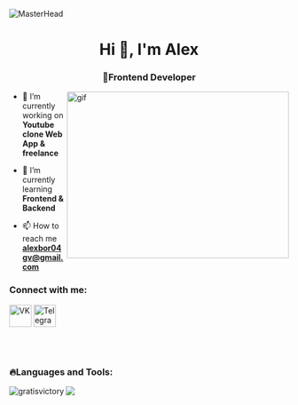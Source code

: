 ![MasterHead](https://firebasestorage.googleapis.com/v0/b/background-github.appspot.com/o/nord_car_live.gif?alt=media&token=cfd5d5a8-c601-469e-bd81-9fa7b179baa0&_gl=1*113t5zp*_ga*OTc1NjkyMDE1LjE2OTY1MTU2OTg.*_ga_CW55HF8NVT*MTY5OTQ0OTcxOS4xMi4xLjE2OTk0NTA1NjIuNTIuMC4w)
<h1 align="center">Hi 👋, I'm Alex</h1>
<h3 align="center">🎉Frontend Developer</h3>
<img align="right" alt="gif" width="400" height="300" src="https://firebasestorage.googleapis.com/v0/b/background-github.appspot.com/o/right_avat.gif?alt=media&token=322705f9-0363-4e53-9122-de852913574e&_gl=1*4kawf0*_ga*OTc1NjkyMDE1LjE2OTY1MTU2OTg.*_ga_CW55HF8NVT*MTY5OTQ0OTcxOS4xMi4xLjE2OTk0NTMwMTIuNTMuMC4w">

- 🔭 I’m currently working on **Youtube clone Web App & freelance**

- 🌱 I’m currently learning **Frontend & Backend**

- 📫 How to reach me **alexbor04gv@gmail.com**

<h3 align="left">Connect with me:</h3>

<p align="left">
<a href="https://vk.com/0x0000e3" target="blank"><img align="center" src="https://firebasestorage.googleapis.com/v0/b/background-github.appspot.com/o/VK.png?alt=media&token=10088e84-6d0c-41b0-99cb-c7712b544066&_gl=1*1opmkcz*_ga*OTc1NjkyMDE1LjE2OTY1MTU2OTg.*_ga_CW55HF8NVT*MTY5OTQ0OTcxOS4xMi4xLjE2OTk0NTE0MzguNTMuMC4w" alt="VK"  height="40" width="40"/></a>
<a href="https://t.me/gratisvictory" target="blank"><img align="center" src="https://firebasestorage.googleapis.com/v0/b/background-github.appspot.com/o/Telegram.png?alt=media&token=bfce900e-4f95-439e-9169-e8407c9bdce2&_gl=1*1t349ok*_ga*OTc1NjkyMDE1LjE2OTY1MTU2OTg.*_ga_CW55HF8NVT*MTY5OTQ0OTcxOS4xMi4xLjE2OTk0NTE2NzUuNTMuMC4w" alt="Telegram" height="40" width="40" /></a>
</p>
<br/>
<br/>
<h3 align="left">🔥Languages and Tools:</h3>
<img src="https://skillicons.dev/icons?i=html,css,sass,tailwind,js,ts,react,redux,threejs,nextjs,materialui,apollo,graphql,jest,firebase,nodejs,nestjs,prisma,sqlite,postgres,git,docker,vite,webpack,vscode,figma" />
<img align="left" src="https://github-readme-stats.vercel.app/api/top-langs?username=gratisvictory&show_icons=true&locale=en&layout=compact&theme=tokyonight" alt="gratisvictory" />

